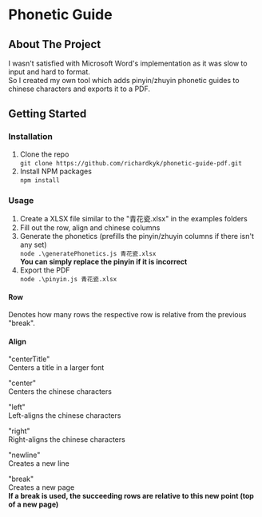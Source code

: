 # Phonetic Guide


## About The Project
I wasn't satisfied with Microsoft Word's implementation as it was slow to input and hard to format.  
So I created my own tool which adds pinyin/zhuyin phonetic guides to chinese characters and exports it to a PDF.


## Getting Started

### Installation
1. Clone the repo  
```git clone https://github.com/richardkyk/phonetic-guide-pdf.git```
2. Install NPM packages  
```npm install```

### Usage
1. Create a XLSX file similar to the "青花瓷.xlsx" in the examples folders
2. Fill out the row, align and chinese columns
3. Generate the phonetics (prefills the pinyin/zhuyin columns if there isn't any set)  
```node .\generatePhonetics.js 青花瓷.xlsx```  
**You can simply replace the pinyin if it is incorrect**
4. Export the PDF  
```node .\pinyin.js 青花瓷.xlsx```

#### Row
Denotes how many rows the respective row is relative from the previous "break".

#### Align
"centerTitle"  
Centers a title in a larger font

"center"  
Centers the chinese characters

"left"  
Left-aligns the chinese characters

"right"  
Right-aligns the chinese characters

"newline"  
Creates a new line

"break"  
Creates a new page  
**If a break is used, the succeeding rows are relative to this new point (top of a new page)**
